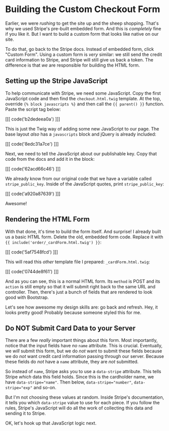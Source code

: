 # Building the Custom Checkout Form

Earlier, we were *rushing* to get the site up and the sheep shopping. That's why
we used Stripe's pre-built embedded form. And this is *completely* fine if you like
it. But I want to build a custom form that looks like native on our site.

To do that, go back to the Stripe docs. Instead of embedded form, click "Custom Form".
Using a custom form is *very* similar: we still send the credit card information
to Stripe, and Stripe will still give us back a token. The difference is that *we*
are responsible for building the HTML form.

## Setting up the Stripe JavaScript

To help communicate with Stripe, we need some JavaScript. Copy the first JavaScript
code and then find the `checkout.html.twig` template. At the top, override
`{% block javascripts %}` and then call the `{{ parent() }}` function. Paste the
script tag below:

[[[ code('b2dedeea0a') ]]]

This is just the Twig way of adding some new JavaScript to our page. The base layout
*also* has a `javascripts` block and jQuery is already included:

[[[ code('8edc31a7ce') ]]]

Next, we need to tell the JavaScript about our publishable key. Copy that code from
the docs and add it in the block:

[[[ code('62acd66c46') ]]]

We already know from our original code that we have a variable called `stripe_public_key`.
Inside of the JavaScript quotes, print `stripe_public_key`:

[[[ code('a920a87639') ]]]

Awesome!

## Rendering the HTML Form

With that done, it's time to build the form itself. And surprise! I already built
us a basic HTML form. Delete the old, embedded form code. Replace it with
`{{ include('order/_cardForm.html.twig') }}`:

[[[ code('5af7548fcd') ]]]

This will read this *other* template file I prepared: `_cardForm.html.twig`:

[[[ code('0744de8f61') ]]]

And as you can see, this is a normal HTML form. Its `method` is POST and its `action`
is still empty so that it will submit right back to the same URL and controller.
Then, there's just a bunch of fields that are rendered to look good with Bootstrap.

Let's see how awesome my design skills are: go back and refresh. Hey, it looks pretty
good! Probably because someone styled this for me.

## Do NOT Submit Card Data to your Server

There are a few *really* important things about this form. Most importantly, notice
that the input fields have *no* `name` attribute. This is crucial. Eventually, we
*will* submit this form, but we do *not* want to submit these fields because we do
*not* want credit card information passing through our server. Because these fields
do *not* have a `name` attribute, they are *not* submitted.

So instead of `name`, Stripe asks you to use a `data-stripe` attribute. This tells
Stripe *which* data this field holds. Since this is the cardholder name, we have
`data-stripe="name"`. Then below, `data-stripe="number"`, `data-stripe="exp"` and
so-on.

But I'm not choosing these values at random. Inside Stripe's documentation, it tells
you which `data-stripe` value to use for each piece. If you follow the rules, Stripe's
JavaScript will do all the work of collecting this data and sending it to Stripe.

OK, let's hook up that JavaScript logic next.
